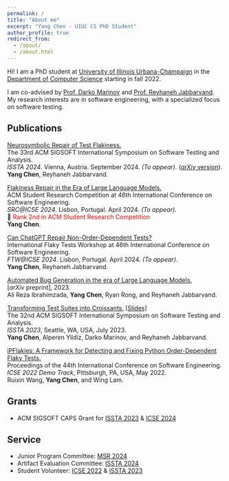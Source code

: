 ```yaml
---
permalink: /
title: "About me"
excerpt: "Yang Chen - UIUC CS PhD Student"
author_profile: true
redirect_from: 
  - /about/
  - /about.html
---
```

Hi! I am a PhD student at [University of Illinois Urbana-Champaign](https://illinois.edu) in the [Department of Computer Science](https://cs.illinois.edu) starting in fall 2022.

I am co-advised by [Prof. Darko Marinov](https://mir.cs.illinois.edu/marinov/) and [Prof. Reyhaneh Jabbarvand](https://reyhaneh.cs.illinois.edu). My research interests are in software engineering, with a specialized focus on software testing.

Publications
-----
[Neurosymbolic Repair of Test Flakiness.](../files/FlakyDoctor_ISSTA24.pdf)  
The 33rd ACM SIGSOFT International Symposium on Software Testing and Analysis.  
*ISSTA 2024*. Vienna, Austria. September 2024. *(To appear)*.  ([*arXiv* version](https://arxiv.org/pdf/2404.09398)).  
**Yang Chen**, Reyhaneh Jabbarvand. 

[Flakiness Repair in the Era of Large Language Models.](https://conf.researchr.org/details/icse-2024/icse-2024-SRC/6/Flakiness-Repair-in-the-Era-of-Large-Language-Models)  
ACM Student Research Competition at 46th International Conference on Software Engineering.  
*SRC@ICSE 2024*. Lisbon, Portugal. April 2024. *(To appear)*.  
🏅 <span style="color:red;">Rank 2nd in ACM Student Research Competition</span>  
**Yang Chen**.

[Can ChatGPT Repair Non-Order-Dependent Tests?](https://conf.researchr.org/details/icse-2024/ftw-2024-papers/7/Can-ChatGPT-Repair-Non-Order-Dependent-Tests-)  
International Flaky Tests Workshop at 46th International Conference on Software Engineering.  
*FTW@ICSE 2024*. Lisbon, Portugal. April 2024. *(To appear)*.  
**Yang Chen**, Reyhaneh Jabbarvand.

[Automated Bug Generation in the era of Large Language Models.](https://arxiv.org/abs/2310.02407)  
[*arXiv* preprint], 2023.  
Ali Reza Ibrahimzada, **Yang Chen**, Ryan Rong, and Reyhaneh Jabbarvand.

[Transforming Test Suites into Croissants.](../files/ChenETAL23Croissants.pdf) [[Slides]](https://docs.google.com/presentation/d/1WajUy3HU1A82Y7-vI4TbEV4b8m-hWhztqLwQ37nOunU/edit?usp=sharing)     
The 32nd ACM SIGSOFT International Symposium on Software Testing and Analysis.  
*ISSTA 2023*, Seattle, WA, USA, July 2023.    
**Yang Chen**, Alperen Yildiz, Darko Marinov, and Reyhaneh Jabbarvand.  

[iPFlakies: A Framework for Detecting and Fixing Python Order-Dependent Flaky Tests.](../files/WangETAL22iPFlakies.pdf)  
Proceedings of the 44th International Conference on Software Engineering.  
*ICSE 2022 Demo Track*, Pittsburgh, PA, USA, May 2022.  
Ruixin Wang, **Yang Chen**, and Wing Lam.

<!-- Talks
-----
- Transforming Test Suites into Croissants. ISSTA'23 (Seattle, WA, USA, July 2023). -->

Grants
----
- ACM SIGSOFT CAPS Grant for [ISSTA 2023](https://conf.researchr.org/home/issta-2023) & [ICSE 2024](https://conf.researchr.org/home/icse-2024)

Service
-----
- Junior Program Committee: [MSR 2024](https://2024.msrconf.org) 
- Artifact Evaluation Committee: [ISSTA 2024](https://conf.researchr.org/home/issta-2024) 
- Student Volunteer: [ICSE 2022](https://conf.researchr.org/home/icse-2022) & [ISSTA 2023](https://conf.researchr.org/home/issta-2023) 